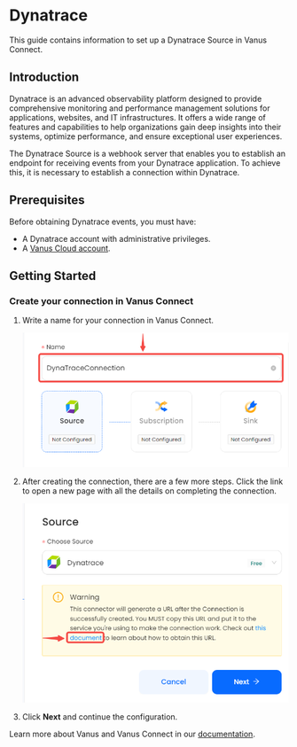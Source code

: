 # Dynatrace

This guide contains information to set up a Dynatrace Source in Vanus Connect.

## Introduction

Dynatrace is an advanced observability platform designed to provide comprehensive monitoring and performance management solutions for applications, websites, and IT infrastructures. It offers a wide range of features and capabilities to help organizations gain deep insights into their systems, optimize performance, and ensure exceptional user experiences.

The Dynatrace Source is a webhook server that enables you to establish an endpoint for receiving events from your Dynatrace application. To achieve this, it is necessary to establish a connection within Dynatrace.

## Prerequisites

Before obtaining Dynatrace events, you must have:

- A Dynatrace account with administrative privileges.
- A [Vanus Cloud account](https://cloud.vanus.ai).

## Getting Started

### Create your connection in Vanus Connect

1. Write a name for your connection in Vanus Connect.
   
   ![](images/1.png)
2. After creating the connection, there are a few more steps. Click the link to open a new page with all the details on completing the connection.
    
    ![](images/2.png)
3. Click **Next** and continue the configuration.


Learn more about Vanus and Vanus Connect in our [documentation](https://docs.vanus.ai).